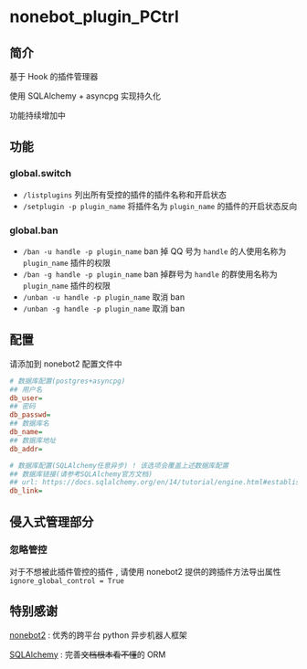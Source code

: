 # nonebot_plugin_PCtrl
## 简介

基于 Hook 的插件管理器

使用 SQLAlchemy + asyncpg 实现持久化

功能持续增加中

## 功能

### global.switch

- `/listplugins` 列出所有受控的插件的插件名称和开启状态
- `/setplugin -p plugin_name` 将插件名为 `plugin_name` 的插件的开启状态反向

### global.ban

- `/ban -u handle -p plugin_name` ban 掉 QQ 号为 `handle` 的人使用名称为 `plugin_name` 插件的权限
- `/ban -g handle -p plugin_name` ban 掉群号为 `handle` 的群使用名称为 `plugin_name` 插件的权限
- `/unban -u handle -p plugin_name` 取消 ban
- `/unban -g handle -p plugin_name` 取消 ban

## 配置
请添加到 nonebot2 配置文件中
```ini
# 数据库配置(postgres+asyncpg)
## 用户名
db_user=
## 密码
db_passwd=
## 数据库名
db_name=
## 数据库地址
db_addr=

# 数据库配置(SQLAlchemy任意异步) ! 该选项会覆盖上述数据库配置
## 数据库链接(请参考SQLAlchemy官方文档)
## url: https://docs.sqlalchemy.org/en/14/tutorial/engine.html#establishing-connectivity-the-engine
db_link=
```

## 侵入式管理部分

### 忽略管控

对于不想被此插件管控的插件 , 请使用 nonebot2 提供的跨插件方法导出属性 `ignore_global_control = True`

## 特别感谢

[nonebot2](https://github.com/nonebot/nonebot2) : 优秀的跨平台 python 异步机器人框架

[SQLAlchemy](https://www.sqlalchemy.org/) : 完善~~文档根本看不懂~~的 ORM